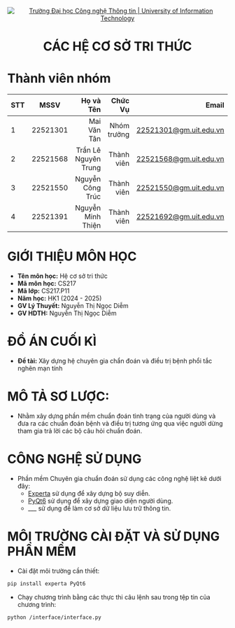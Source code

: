 <!-- Banner -->
<p align="center">
  <a href="https://www.uit.edu.vn/" title="Trường Đại học Công nghệ Thông tin" style="border: none;">
    <img src="https://i.imgur.com/WmMnSRt.png" alt="Trường Đại học Công nghệ Thông tin | University of Information Technology">
  </a>
</p>

<h1 align="center"><b>CÁC HỆ CƠ SỞ TRI THỨC</b></h1>

# Thành viên nhóm
| STT    | MSSV          | Họ và Tên              |Chức Vụ    | Email                   |
| ------ |:-------------:| ----------------------:|----------:|-------------------------:
| 1      | 22521301      | Mai Văn Tân            |Nhóm trưởng|22521301@gm.uit.edu.vn   |
| 2      | 22521568      | Trần Lê Nguyên Trung   |Thành viên |22521568@gm.uit.edu.vn   |
| 3      | 22521550      | Nguyễn Công Trúc       |Thành viên |22521550@gm.uit.edu.vn   |
| 4      | 22521391      | Nguyễn Minh Thiện      |Thành viên |22521692@gm.uit.edu.vn   |

# GIỚI THIỆU MÔN HỌC
* **Tên môn học:** Hệ cơ sở tri thức
* **Mã môn học:** CS217
* **Mã lớp:** CS217.P11
* **Năm học:** HK1 (2024 - 2025)
* **GV Lý Thuyết:** Nguyễn Thị Ngọc Diễm
* **GV HDTH:** Nguyễn Thị Ngọc Diễm

# ĐỒ ÁN CUỐI KÌ
* **Đề tài:** Xây dựng hệ chuyên gia chẩn đoán và điều trị bệnh phổi tắc nghẽn mạn tính

# MÔ TẢ SƠ LƯỢC:
- Nhằm xây dựng phần mềm chuẩn đoán tình trạng của người dùng và đưa ra các chuẩn đoán bệnh và điều trị tương ứng qua việc người dừng tham gia trả lời các bộ câu hỏi chuẩn đoán.

# CÔNG NGHỆ SỬ DỤNG
- Phần mềm Chuyên gia chuẩn đoán sử dụng các công nghệ liệt kê dưới đây:
  + [Experta](https://github.com/nilp0inter/experta) sử dụng để xây dựng bộ suy diễn.
  + [PyQt6](https://pypi.org/project/PyQt6/) sử dụng để xây dựng giao diện người dùng.
  + ___ sử dụng để làm cơ sở dữ liệu lưu trữ thông tin.

# MÔI TRƯỜNG CÀI ĐẶT VÀ SỬ DỤNG PHẦN MỀM
- Cài đặt môi trường cần thiết:
```md
pip install experta PyQt6
```
- Chạy chương trình bằng các thực thi câu lệnh sau trong tệp tin của chương trình:
```md
python /interface/interface.py
```
<!-- Footer
<p align='center'>Copyright lololol</p> -->
